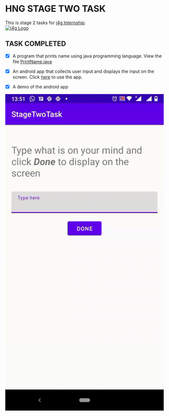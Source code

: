 # HNG STAGE TWO TASK

This is stage 2 tasks for [i4g Internship](https://ingressive.org/).  
[![i4g Logo](https://ingressive.org/wp-content/uploads/2020/08/I4G-Icon-Color-985x1024.png)](https://ingressive.org/ "Ingressive for Good")


## TASK COMPLETED
- [x] A program that prints name using java programming language. View the file [PrintName.java](PrintName.java)

- [x] An android app that collects user input and displays the input on the screen. Click [here](https://appetize.io/app/7xfj7rv2ghbw9wkwv12kj0npxm?device=nexus5&scale=75&orientation=portrait&osVersion=9.0) to use the app.

- [x] A demo of the android app

![Demo](displayUserInput.gif)


